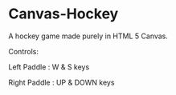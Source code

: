 # Canvas-Hockey
A hockey game made purely in HTML 5 Canvas.

Controls:

Left Paddle : W & S keys

Right Paddle : UP & DOWN keys
